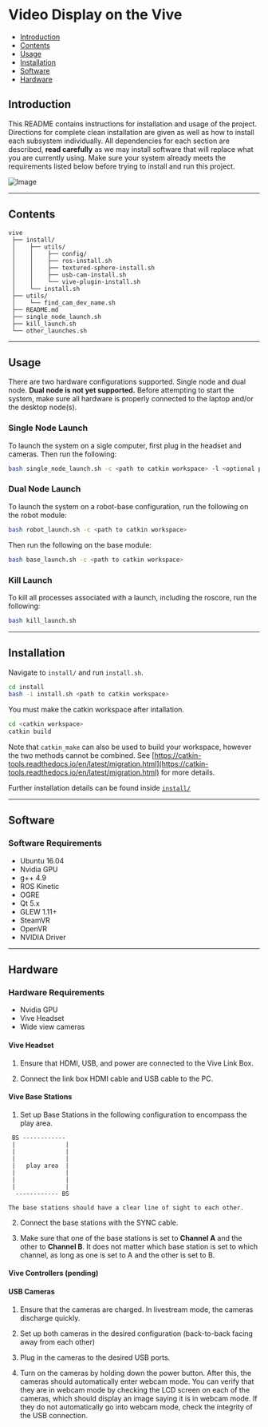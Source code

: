 # Video Display on the Vive

* [Introduction](#introduction)
* [Contents](#contents)
* [Usage](#usage)
* [Installation](#installation)
* [Software](#software)
* [Hardware](#hardware)

## Introduction
This README contains instructions for installation and usage of the project. Directions for complete clean installation are given as well as how to install each subsystem individually. All dependencies for each section are described, **read carefully** as we may install software that will replace what you are currently using. Make sure your system already meets the requirements listed below before trying to install and run this project.

![Image](https://i.imgur.com/Uyfj7dN.png)

---

## Contents
```
vive
 ├── install/
 │    ├── utils/
 │    │    ├── config/
 │    │    ├── ros-install.sh
 │    │    ├── textured-sphere-install.sh
 │    │    ├── usb-cam-install.sh
 │    │    └── vive-plugin-install.sh
 │    └── install.sh
 ├── utils/
 │    └── find_cam_dev_name.sh
 ├── README.md
 ├── single_node_launch.sh
 ├── kill_launch.sh
 └── other_launches.sh
```

---

## Usage
There are two hardware configurations supported. Single node and dual node. **Dual node is not yet supported.** Before attempting to start the system, make sure all hardware is properly connected to the laptop and/or the desktop node(s).

### Single Node Launch
To launch the system on a sigle computer, first plug in the headset and cameras. Then run the following:
```bash
bash single_node_launch.sh -c <path to catkin workspace> -l <optional path to log file>
```

### Dual Node Launch
To launch the system on a robot-base configuration, run the following on the robot module:
```bash
bash robot_launch.sh -c <path to catkin workspace>
```
Then run the following on the base module:
```bash
bash base_launch.sh -c <path to catkin workspace>
```

### Kill Launch
To kill all processes associated with a launch, including the roscore, run the following:
```bash
bash kill_launch.sh
```

---

## Installation

Navigate to `install/` and run `install.sh`.

```bash
cd install
bash -i install.sh <path to catkin workspace>
```

You must make the catkin workspace after intallation.

```bash
cd <catkin workspace>
catkin build
```

Note that `catkin_make` can also be used to build your workspace, however the two methods cannot be combined. See [https://catkin-tools.readthedocs.io/en/latest/migration.html](https://catkin-tools.readthedocs.io/en/latest/migration.html) for more details.

Further installation details can be found inside [`install/`](install)

---

## Software

### Software Requirements
* Ubuntu 16.04
* Nvidia GPU
* g++ 4.9
* ROS Kinetic
* OGRE
* Qt 5.x
* GLEW 1.11+
* SteamVR
* OpenVR
* NVIDIA Driver

---

## Hardware

### Hardware Requirements
* Nvidia GPU
* Vive Headset
* Wide view cameras

#### Vive Headset

1. Ensure that HDMI, USB, and power are connected to the Vive Link Box.

2. Connect the link box HDMI cable and USB cable to the PC.

#### Vive Base Stations

1. Set up Base Stations in the following configuration to encompass the play area.
```
 BS ------------
 |              |
 |              |
 |              |
 |   play area  |
 |              |
 |              |
 |              |
  ------------ BS
```
    The base stations should have a clear line of sight to each other.

2. Connect the base stations with the SYNC cable.

3. Make sure that one of the base stations is set to **Channel A** and the other to **Channel B**. 
    It does not matter which base station is set to which channel, as long as one is set to A and the other is set to B.

#### Vive Controllers (pending)

#### USB Cameras

1. Ensure that the cameras are charged. 
    In livestream mode, the cameras discharge quickly.

2. Set up both cameras in the desired configuration (back-to-back facing away from each other)

3. Plug in the cameras to the desired USB ports.

4. Turn on the cameras by holding down the power button.
    After this, the cameras should automatically enter webcam mode.
    You can verify that they are in webcam mode by checking the LCD screen on each of the cameras, which should display an image saying it is in webcam mode.
    If they do not automatically go into webcam mode, check the integrity of the USB connection.
